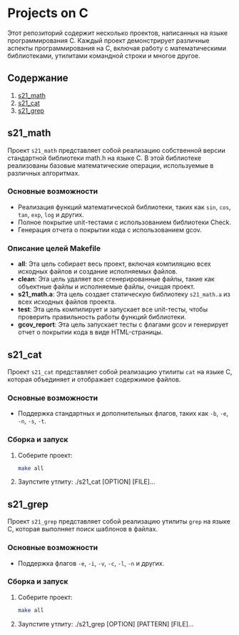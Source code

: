 # Projects on C

Этот репозиторий содержит несколько проектов, написанных на языке программирования C. Каждый проект демонстрирует различные аспекты программирования на C, включая работу с математическими библиотеками, утилитами командной строки и многое другое.

## Содержание

1. [s21_math](#s21_math)
2. [s21_cat](#s21_cat)
3. [s21_grep](#s21_grep)

## s21_math

Проект `s21_math` представляет собой реализацию собственной версии стандартной библиотеки math.h на языке C. В этой библиотеке реализованы базовые математические операции, используемые в различных алгоритмах.

### Основные возможности

- Реализация функций математической библиотеки, таких как `sin`, `cos`, `tan`, `exp`, `log` и других.
- Полное покрытие unit-тестами с использованием библиотеки Check.
- Генерация отчета о покрытии кода с использованием gcov.

### Описание целей Makefile

- **all**: Эта цель собирает весь проект, включая компиляцию всех исходных файлов и создание исполняемых файлов.
- **clean**: Эта цель удаляет все сгенерированные файлы, такие как объектные файлы и исполняемые файлы, очищая проект.
- **s21_math.a**: Эта цель создает статическую библиотеку `s21_math.a` из всех исходных файлов проекта.
- **test**: Эта цель компилирует и запускает все unit-тесты, чтобы проверить правильность работы функций библиотеки.
- **gcov_report**: Эта цель запускает тесты с флагами gcov и генерирует отчет о покрытии кода в виде HTML-страницы.

## s21_cat

Проект `s21_cat` представляет собой реализацию утилиты `cat` на языке C, которая объединяет и отображает содержимое файлов.

### Основные возможности

- Поддержка стандартных и дополнительных флагов, таких как `-b`, `-e`, `-n`, `-s`, `-t`.

### Сборка и запуск

1. Соберите проект:
   ```sh
   make all
2. Заупстите утлиту:
   ./s21_cat [OPTION] [FILE]...

## s21_grep

Проект `s21_grep` представляет собой реализацию утилиты `grep` на языке C, которая выполняет поиск шаблонов в файлах.

### Основные возможности

- Поддержка флагов `-e`, `-i`, `-v`, `-c`, `-l`, `-n` и других.

### Сборка и запуск

1. Соберите проект:
   ```sh
   make all
2. Заупстите утлиту:
  ./s21_grep [OPTION] [PATTERN] [FILE]...


   
